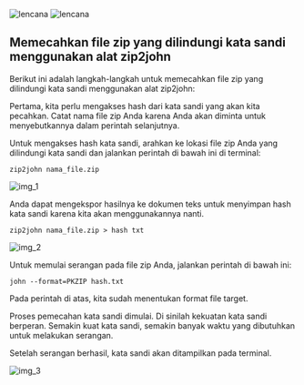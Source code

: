 ![lencana](https://img.shields.io/badge/Penulis-Rofi-blue)
![lencana](https://img.shields.io/badge/Ditulis%20pada-Minggu,%2012%20Maret%202023-blue)

## Memecahkan file zip yang dilindungi kata sandi menggunakan alat zip2john

Berikut ini adalah langkah-langkah untuk memecahkan file zip yang dilindungi kata sandi menggunakan alat zip2john:

Pertama, kita perlu mengakses hash dari kata sandi yang akan kita pecahkan. Catat nama file zip Anda karena Anda akan diminta untuk menyebutkannya dalam perintah selanjutnya.

Untuk mengakses hash kata sandi, arahkan ke lokasi file zip Anda yang dilindungi kata sandi dan jalankan perintah di bawah ini di terminal:

```
zip2john nama_file.zip
```

![img_1](https://github.com/FII14/CARA-MENGGUNAKAN-ALAT-ZIP2JOHN/blob/main/gambar/IMG_20230304_173920.jpg)

Anda dapat mengekspor hasilnya ke dokumen teks untuk menyimpan hash kata sandi karena kita akan menggunakannya nanti.

```
zip2john nama_file.zip > hash txt
```
![img_2](https://github.com/FII14/CARA-MENGGUNAKAN-ALAT-ZIP2JOHN/blob/main/gambar/IMG_20230304_173438.jpg)


Untuk memulai serangan pada file zip Anda, jalankan perintah di bawah ini:

```
john --format=PKZIP hash.txt
```

Pada perintah di atas, kita sudah menentukan format file target.

Proses pemecahan kata sandi dimulai. Di sinilah kekuatan kata sandi berperan. Semakin kuat kata sandi, semakin banyak waktu yang dibutuhkan untuk melakukan serangan.

Setelah serangan berhasil, kata sandi akan ditampilkan pada terminal.

![img_3](https://github.com/FII14/CARA-MENGGUNAKAN-ALAT-ZIP2JOHN/blob/main/gambar/IMG_20230304_173653.jpg)
